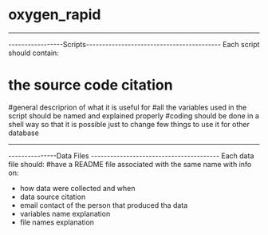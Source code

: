 # oxygen_rapid
------------------------------------------------------------------
-----------------Scripts------------------------------------------
Each script should contain:
# the source code citation 
#general descriprion of what it is useful for 
#all the variables used in the script should be named and explained properly
#coding should be done in a shell way so that it is possible just to change few things to use it for other database


------------------------------------------------------------------
---------------Data Files ----------------------------------------
Each data file should:
#have a README file associated with the same name with info on:
- how data were collected and when
- data source citation
- email contact of the person that produced tha data
- variables name explanation
- file names explanation
